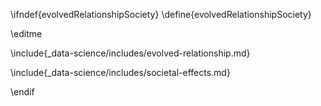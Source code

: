 \ifndef{evolvedRelationshipSociety}
\define{evolvedRelationshipSociety}

\editme

\include{_data-science/includes/evolved-relationship.md}

\include{_data-science/includes/societal-effects.md}

\endif

